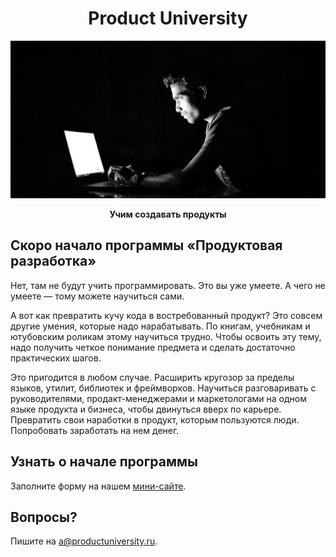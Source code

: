 <h1 align="center">Product University</h1>
<p align="center">
    <img src="dev.jpg">
</p>
<p align="center">
  <strong>Учим создавать продукты</strong>
</p>

## Скоро начало программы «Продуктовая разработка»

Нет, там не будут учить программировать. Это вы уже умеете. А чего не умеете — тому можете научиться сами.

А вот как превратить кучу кода в востребованный продукт? Это совсем другие умения, которые надо нарабатывать. По книгам, учебникам и ютубовским роликам этому научиться трудно. Чтобы освоить эту тему, надо получить четкое понимание предмета и сделать достаточно практических шагов.

Это пригодится в любом случае. Расширить кругозор за пределы языков, утилит, библиотек и фреймворков. Научиться разговаривать с руководителями, продакт-менеджерами и маркетологами на одном языке продукта и бизнеса, чтобы двинуться вверх по карьере. Превратить свои наработки  в продукт, которым пользуются люди. Попробовать заработать на нем денег.

## Узнать о начале программы

Заполните форму на нашем [мини-сайте](https://productuniversity.github.io).

## Вопросы?

Пишите на a@productuniversity.ru.

